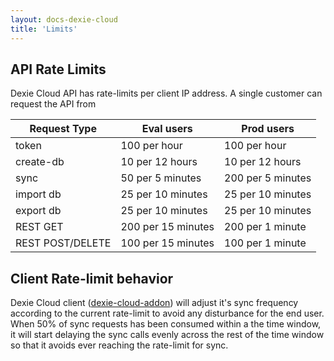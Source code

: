```yaml
---
layout: docs-dexie-cloud
title: 'Limits'
---
```


## API Rate Limits

Dexie Cloud API has rate-limits per client IP address. A single customer can request the API from

| Request Type     | Eval users         | Prod users        |
| ---------------- | ------------------ | ----------------- |
| token            | 100 per hour       | 100 per hour      |
| create-db        | 10 per 12 hours    | 10 per 12 hours   |
| sync             | 50 per 5 minutes   | 200 per 5 minutes |
| import db        | 25 per 10 minutes  | 25 per 10 minutes |
| export db        | 25 per 10 minutes  | 25 per 10 minutes |
| REST GET         | 200 per 15 minutes | 200 per 1 minute  |
| REST POST/DELETE | 100 per 15 minutes | 100 per 1 minute  |

## Client Rate-limit behavior

Dexie Cloud client ([dexie-cloud-addon](dexie-cloud-addon)) will adjust it's sync frequency according to the current rate-limit to avoid any disturbance for the end user. When 50% of sync requests has been consumed within a the time window, it will start delaying the sync calls evenly across the rest of the time window so that it avoids ever reaching the rate-limit for sync.
